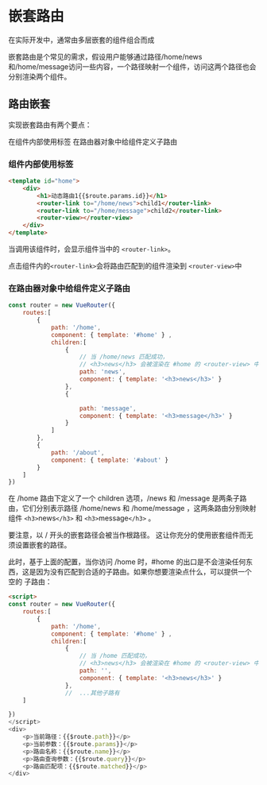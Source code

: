 # 嵌套路由

在实际开发中，通常由多层嵌套的组件组合而成

嵌套路由是个常见的需求，假设用户能够通过路径/home/news和/home/message访问一些内容，一个路径映射一个组件，访问这两个路径也会分别渲染两个组件。

## 路由嵌套

实现嵌套路由有两个要点：

在组件内部使用标签
在路由器对象中给组件定义子路由

### 组件内部使用标签

```html
<template id="home">
    <div>
        <h1>动态路由1{{$route.params.id}}</h1>
        <router-link to="/home/news">child1</router-link>
        <router-link to="/home/message">child2</router-link>
        <router-view></router-view>
    </div>
</template>
```

当调用该组件时，会显示组件当中的 `<router-link>`。

点击组件内的`<router-link>`会将路由匹配到的组件渲染到 `<router-view>`中

### 在路由器对象中给组件定义子路由

```js
const router = new VueRouter({
    routes:[
        {
            path: '/home',
            component: { template: '#home' } ,
            children:[
                {
                    // 当 /home/news 匹配成功，
                    // <h3>news</h3> 会被渲染在 #home 的 <router-view> 中
                    path: 'news',
                    component: { template: '<h3>news</h3>' }
                },
                {

                    path: 'message',
                    component: { template: '<h3>message</h3>' }
                }
            ]
        },
        {
            path: '/about',
            component: { template: '#about' }
        }
    ]
})
```

在 /home 路由下定义了一个 children 选项，/news 和 /message 是两条子路由，它们分别表示路径 /home/news 和 /home/message ，这两条路由分别映射组件 `<h3>`news`</h3>` 和 `<h3>`message`</h3>` 。

要注意，以 / 开头的嵌套路径会被当作根路径。 这让你充分的使用嵌套组件而无须设置嵌套的路径。

此时，基于上面的配置，当你访问 /home 时，#home 的出口是不会渲染任何东西，这是因为没有匹配到合适的子路由。如果你想要渲染点什么，可以提供一个 空的 子路由：

```html
<script>
const router = new VueRouter({
    routes:[
        {
            path: '/home',
            component: { template: '#home' } ,
            children:[
                {
                    // 当 /home 匹配成功，
                    // <h3>news</h3> 会被渲染在 #home 的 <router-view> 中
                    path: '',
                    component: { template: '<h3>news</h3>' }
                },
                //  ...其他子路有
    ]

})
</script>
<div>
    <p>当前路径：{{$route.path}}</p>
    <p>当前参数：{{$route.params}}</p>
    <p>路由名称：{{$route.name}}</p>
    <p>路由查询参数：{{$route.query}}</p>
    <p>路由匹配项：{{$route.matched}}</p>
</div>
```
